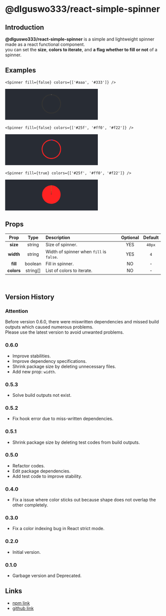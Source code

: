 # @dlguswo333/react-simple-spinner
## Introduction
**@dlguswo333/react-simple-spinner** is a simple and lightweight spinner made as a react functional component.<br>
you can set the **size**, **colors to iterate**, and **a flag whether to fill or not** of a spinner.
<br> 

## Examples
```JSX
<Spinner fill={false} colors={['#aaa', '#333']} />
```
![spinner-two-colors](./public/spinner-two-colors.gif)
<br>

```JSX
<Spinner fill={false} colors={['#25f', '#ff0', '#f22']} />
```
![spinner-fill-false](./public/spinner-fill-false.gif)
<br>

```JSX
<Spinner fill={true} colors={['#25f', '#ff0', '#f22']} />
```
![spinner-fill-false](./public/spinner-fill-true.gif)
<br>

## Props
| Prop | Type | Description | Optional | Default |
| :---: | :---: | :--- | :---: | :---: |
| **size** | string | Size of spinner. | YES | `40px` |
| **width** | string | Width of spinner when `fill` is `false`. | YES | `4` |
| **fill** | boolean | Fill in spinner. | NO | - |
| **colors** | string[] | List of colors to iterate. | NO | - |
<br>

## Version History
### Attention
Before version 0.6.0, there were miswritten dependencies and missed build outputs which caused numerous problems.<br>
Please use the latest version to avoid unwanted problems.

### 0.6.0
- Improve stabilities.
- Improve dependency specifications.
- Shrink package size by deleting unnecessary files.
- Add new prop: `width`.
### 0.5.3
- Solve build outputs not exist.

### 0.5.2
- Fix hook error due to miss-written dependencies.

### 0.5.1
- Shrink package size by deleting test codes from build outputs.

### 0.5.0
- Refactor codes.
- Edit package dependencies.
- Add test code to improve stability.

### 0.4.0
- Fix a issue where color sticks out because shape does not overlap the other completely.

### 0.3.0
- Fix a color indexing bug in React strict mode.

### 0.2.0 
- Initial version.

### 0.1.0
- Garbage version and Deprecated.

## Links
- [npm link](https://www.npmjs.com/package/@dlguswo333/react-simple-spinner)
- [github link](https://github.com/dlguswo333/react-simple-spinner)
<br>
